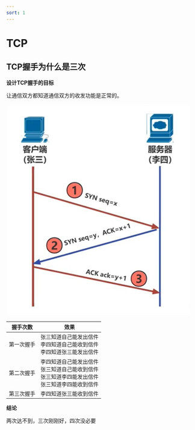 ```yaml
---
sort: 1
---
```


# TCP


## TCP握手为什么是三次

**设计TCP握手的目标**

让通信双方都知道通信双方的收发功能是正常的。

![TCP握手](./imags/tcp握手.jpg)

|握手次数|效果|
|---|---|
|第一次握手|张三知道自己能发出信件<br/>李四知道自己能收到信件<br/>李四知道张三能发出信件|
|第二次握手|李四知道自己能发出信件<br/>张三知道自己能收到信件<br/>张三知道李四能发出信件<br/>张三知道李四能收到信件|
|第三次握手|李四知道张三能收到信件|

**结论**

两次达不到，三次刚刚好，四次没必要
